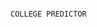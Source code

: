                                                                                        COLLEGE PREDICTOR 
